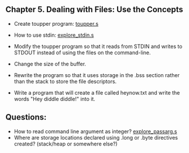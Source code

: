 ## Chapter 5. Dealing with Files: Use the Concepts

- Create toupper program: [toupper.s](toupper.s)

- How to use stdin: [explore_stdin.s](explore_stdin.s)

- Modify the toupper program so that it reads from STDIN and writes to STDOUT instead of using the files on the command-line.

- Change the size of the buffer.

- Rewrite the program so that it uses storage in the .bss section rather than the stack to store the file descriptors.

- Write a program that will create a file called heynow.txt and write the words "Hey diddle diddle!" into it.


## Questions:
- How to read command line argument as integer? [explore_passarg.s](explore_passarg.s)
- Where are storage locations declared using .long or .byte directives created? (stack/heap or somewhere else?)